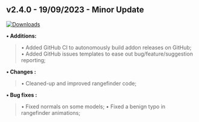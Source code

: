 ## **v2.4.0 - 19/09/2023 - Minor Update**

[![Downloads](https://img.shields.io/github/downloads/nltp-ashes/Western-Goods/v2.4.0/total?label=Downloads)]()

**• Additions:**
> • Added GitHub CI to autonomously build addon releases on GitHub;
> • Added GitHub issues templates to ease out bug/feature/suggestion reporting;

**• Changes :**
> • Cleaned-up and improved rangefinder code;

**• Bug fixes :**
> • Fixed normals on some models;
> • Fixed a benign typo in rangefinder animations;